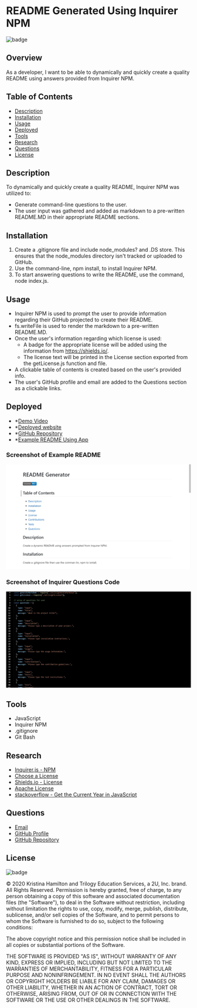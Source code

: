 # README Generated Using Inquirer NPM

![badge](https://img.shields.io/badge/License-mit-blue)

## Overview

As a developer, I want to be able to dynamically and quickly create a quality README using answers provided from
Inquirer NPM.

## Table of Contents

- [Description](#description)
- [Installation](#installation)
- [Usage](#usage)
- [Deployed](#deployed)
- [Tools](#tools)
- [Research](#research)
- [Questions](#questions)
- [License](#license)

## Description

To dynamically and quickly create a quality README, Inquirer NPM was utilized to:

- Generate command-line questions to the user.
- The user input was gathered and added as markdown to a pre-written README.MD in their appropriate README sections.

## Installation

1. Create a .gitignore file and include node_modules? and .DS store. This ensures that the node_modules directory isn't
   tracked or uploaded to GitHub.
2. Use the command-line, npm install, to install Inquirer NPM.
3. To start answering questions to write the README, use the command, node index.js.

## Usage

- Inquirer NPM is used to prompt the user to provide information regarding their GitHub projected to create their
  README.
- fs.writeFile is used to render the markdown to a pre-written README.MD.
- Once the user's information regarding which license is used:
  - A badge for the appropriate license will be added using the information from https://shields.io/.
  - The license text will be printed in the License section exported from the getLicense.js function and file.
- A clickable table of contents is created based on the user's provided info.
- The user's GitHub profile and email are added to the Questions section as a clickable links.

## Deployed

- \*[Demo Video](https://drive.google.com/file/d/1Uo2BxhII6wYFS68GCXlU5y8LDCP4xwq2/view?usp=sharing)
- \*[Deployed website](https://kay0s.github.io/Create-ReadMe-With-Inquirer-NPM/)
- \*[GitHub Repository](https://github.com/Kay0s/Create-ReadMe-With-Inquirer-NPM)
- \*[Example README Using App](./createdReadMe.md)

### Screenshot of Example README

![Screenshot of Example README](./generatedScreenshot.jpg)

### Screenshot of Inquirer Questions Code

![Screenshot of Inquirer Questions Code](./codeScreenshot.jpg)

## Tools

- JavaScript
- Inquirer NPM
- .gitignore
- Git Bash

## Research

- [Inquirer.js - NPM](https://www.npmjs.com/package/inquirer)
- [Choose a License](https://choosealicense.com/)
- [Shields.io - License](https://shields.io/category/license)
- [Apache License](https://www.apache.org/licenses/LICENSE-2.0)
- [stackoverflow - Get the Current Year in JavaScript](https://www.apache.org/licenses/LICENSE-2.0)

## Questions

- [Email](hamilton.kristina@gmail.com)
- [GitHub Profile](https://github.com/Kay0s)
- [GitHub Repository](https://github.com/Kay0s/Create-ReadMe-With-Inquirer-NPM)

## License

![badge](https://img.shields.io/badge/License-mit-blue)

© 2020 Kristina Hamilton and Trilogy Education Services, a 2U, Inc. brand. All Rights Reserved. Permission is hereby
granted, free of charge, to any person obtaining a copy of this software and associated documentation files (the
"Software"), to deal in the Software without restriction, including without limitation the rights to use, copy, modify,
merge, publish, distribute, sublicense, and/or sell copies of the Software, and to permit persons to whom the Software
is furnished to do so, subject to the following conditions:

The above copyright notice and this permission notice shall be included in all copies or substantial portions of the
Software.

THE SOFTWARE IS PROVIDED "AS IS", WITHOUT WARRANTY OF ANY KIND, EXPRESS OR IMPLIED, INCLUDING BUT NOT LIMITED TO THE
WARRANTIES OF MERCHANTABILITY, FITNESS FOR A PARTICULAR PURPOSE AND NONINFRINGEMENT. IN NO EVENT SHALL THE AUTHORS OR
COPYRIGHT HOLDERS BE LIABLE FOR ANY CLAIM, DAMAGES OR OTHER LIABILITY, WHETHER IN AN ACTION OF CONTRACT, TORT OR
OTHERWISE, ARISING FROM, OUT OF OR IN CONNECTION WITH THE SOFTWARE OR THE USE OR OTHER DEALINGS IN THE SOFTWARE.
